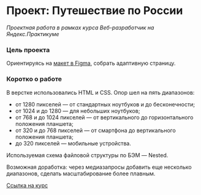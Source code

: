 # Проект: Путешествие по России

*Проектная работа в рамках курса Веб-разработчик на Яндекс.Практикуме*

### Цель проекта

Ориентируясь на [макет в Figma](https://www.figma.com/file/5S2WSbEFL6awjVWJ0NWL8Q/Sprint-3_-Russia-_-desktop-mobile?node-id=28503%3A0), собрать адаптивную страницу.

### Коротко о работе

В верстке использовались HTML и CSS. Опор шел на пять диапазонов:

* от 1280 пикселей — от стандартных ноутбуков и до бесконечности;
* от 1024 и до 1280 — для небольших ноутбуков;
* от 768 и до 1024 пикселей — от вертикального до горизонтального положения планшета;
* от 320 и до 768 пикселей — от смартфона до вертикального положения планшета;
* до 320 пикселей — мобильные устройства.

Используемая схема файловой структуры по БЭМ — Nested.

Возможная доработка: через медиазапросы добавить еще несколько диапазонов, сделать масштабирование более плавным.

[Ссылка на курс](https://practicum.yandex.ru/web/)
